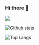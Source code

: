 ### Hi there 👋
![](https://komarev.com/ghpvc/?username=Mouse0w0)

![Github stats](https://github-readme-stats.vercel.app/api?username=Mouse0w0&show_icons=true)

![Top Langs](https://github-readme-stats.vercel.app/api/top-langs/?username=Mouse0w0&layout=compact)

<!--
**Mouse0w0/Mouse0w0** is a ✨ _special_ ✨ repository because its `README.md` (this file) appears on your GitHub profile.

Here are some ideas to get you started:

- 🔭 I’m currently working on ...
- 🌱 I’m currently learning ...
- 👯 I’m looking to collaborate on ...
- 🤔 I’m looking for help with ...
- 💬 Ask me about ...
- 📫 How to reach me: ...
- 😄 Pronouns: ...
- ⚡ Fun fact: ...
-->
